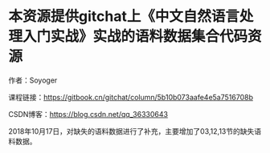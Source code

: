 # 本资源提供gitchat上《中文自然语言处理入门实战》实战的语料数据集合代码资源

作者：Soyoger

课程链接：https://gitbook.cn/gitchat/column/5b10b073aafe4e5a7516708b

CSDN博客：https://blog.csdn.net/qq_36330643

2018年10月17日，对缺失的语料数据进行了补充，主要增加了03,12,13节的缺失语料数据。
